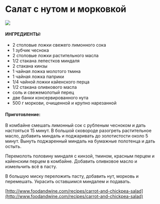 # Салат с нутом и морковкой

![](https://s-media-cache-ak0.pinimg.com/236x/b8/3b/82/b83b8281f3e873f3ad96e9b68bd301fb.jpg)

#### ИНГРЕДИЕНТЫ:

* 2 столовые ложки свежего лимонного сока
* 1 зубчик чеснока
* 2 столовые ложки растительного масла
* 1/2 стакана лепестков миндаля
* 2 стакана кинзы
* 1 чайная ложка молотого тмина
* 1 чайная ложка паприки
* 1/4 чайной ложки кайенского перца
* 1/2 стакана оливкового масла
* соль и свежемолотый перец
* две банки консервированного нута
* 500 г моркови, очищенной и крупно нарезанной

#### Приготовление:

В комбайне смешать лимонный сок с рубленым чесноком и дать настояться 15 минут. В большой сковороде разогреть растительное масло, добавить миндаль и поджаривать до золотистости около 5 минут. Вынуть поджаренный миндаль на бумажные полотенца и дать остыть.

Перемолоть половину миндаля с кинзой, тмином, красным перцем и кайенским перцем в комбайне. Добавить оливковое масло и измельчить всё в пасту.

В большую миску переложить пасту, добавить нут, морковь и перемешать. Украсить оставшимся миндалем и подавать.

[http://www.foodandwine.com/recipes/carrot-and-chickpea-salad](http://www.foodandwine.com/recipes/carrot-and-chickpea-salad)

